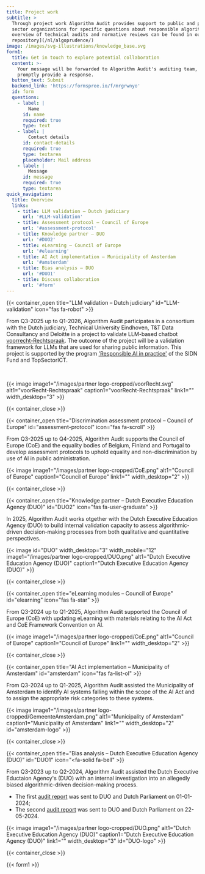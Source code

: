 ```yaml
---
title: Project work
subtitle: >
  Through project work Algorithm Audit provides support to public and private
  sector organizations for specific questions about responsible algorithms. An
  overview of technical audits and normative reviews can be found in our [case
  repository](/nl/algoprudence/)
image: /images/svg-illustrations/knowledge_base.svg
form1:
  title: Get in touch to explore potential collaboration
  content: >-
    Your message will be forwarded to Algorithm Audit's auditing team, who will
    promptly provide a response.
  button_text: Submit
  backend_link: 'https://formspree.io/f/mrgrwnyo'
  id: form
  questions:
    - label: |
        Name
      id: name
      required: true
      type: text
    - label: |
        Contact details
      id: contact-details
      required: true
      type: textarea
      placeholder: Mail address
    - label: |
        Message
      id: message
      required: true
      type: textarea
quick_navigation:
  title: Overview
  links:
    - title: LLM validation – Dutch judiciary
      url: '#LLM-validation'
    - title: Assessment protocol – Council of Europe
      url: '#assessment-protocol'
    - title: Knowledge partner – DUO
      url: '#DUO2'
    - title: eLearning – Council of Europe
      url: '#elearning'
    - title: AI Act implementation – Municipality of Amsterdam
      url: '#amsterdam'
    - title: Bias analysis – DUO
      url: '#DUO1'
    - title: Discuss collaboration
      url: '#form'
---
```




<!-- voorRecht LLM validation -->

{{< container_open title="LLM validation – Dutch judiciary" id="LLM-validation" icon="fas fa-robot" >}}

From Q3-2025 up to Q1-2026, Algorithm Audit participates in a consortium with the Dutch judiciary, Technical University Eindhoven, T&T Data Consultancy and Deloitte in a project to validate LLM-based chatbot <a href="https://www.voorrecht-rechtspraak.nl" target="_blank">voorrecht-Rechtspraak</a>. The outcome of the project will be a validation framework for LLMs that are used for sharing public information. This project is supported by the program <a href="https://www.sidnfonds.nl/nieuws/dit-zijn-de-10-toegekende-projecten-van-de-call-responsible-ai-in-de" target="_blank">'Responsible AI in practice'</a> of the SIDN Fund and TopSectorICT.

</br>

{{< image image1="/images/partner logo-cropped/voorRecht.svg" alt1="voorRecht-Rechtspraak" caption1="voorRecht-Rechtspraak" link1="" width_desktop="3" >}}

{{< container_close >}}



<!-- CoE Assessment protocol -->

{{< container_open title="Discrimination assessment protocol – Council of Europe" id="assessment-protocol" icon="fas fa-scroll" >}}

From Q3-2025 up to Q4-2025, Algorithm Audit supports the Council of Europe (CoE) and the equality bodies of Belgium, Finland and Portugal to develop assessment protocols to uphold equality and non-discrimination by use of AI in public administration.

{{< image image1="/images/partner logo-cropped/CoE.png" alt1="Council of Europe" caption1="Council of Europe" link1="" width_desktop="2" >}}

{{< container_close >}}



<!-- DUO Kennispartner -->

{{< container_open title="Knowledge partner – Dutch Executive Education Agency (DUO)" id="DUO2" icon="fas fa-user-graduate" >}}

In 2025, Algorithm Audit works otgether with the Dutch Executive Education Agency (DUO) to build internal validation capacity to assess algorithmic-driven decision-making processes from both qualitative and quantitative perspectives.

{{< image id="DUO" width_desktop="3" width_mobile="12" image1="/images/partner logo-cropped/DUO.png" alt1="Dutch Executive Education Agency (DUO)" caption1="Dutch Executive Education Agency (DUO)" >}}

{{< container_close >}} 



<!-- CoE eLearning -->

{{< container_open title="eLearning modules – Council of Europe" id="elearning" icon="fas fa-star" >}}

From Q3-2024 up to Q1-2025, Algorithm Audit supported the Council of Europe (CoE) with updating eLearning with materials relating to the AI Act and CoE Framework Convention on AI.

{{< image image1="/images/partner logo-cropped/CoE.png" alt1="Council of Europe" caption1="Council of Europe" link1="" width_desktop="2" >}}

{{< container_close >}}



<!-- Gemeente Amsterdam -->

{{< container_open title="AI Act implementation – Municipality of Amsterdam" id="amsterdam" icon="fas fa-list-ol" >}}

From Q3-2024 up to Q1-2025, Algorithm Audit assisted the Municipality of Amsterdam to identify AI systems falling within the scope of the AI Act and to assign the appropriate risk categories to these systems.

{{< image image1="/images/partner logo-cropped/GemeenteAmsterdam.png" alt1="Municipality of Amsterdam" caption1="Municipality of Amsterdam" link1="" width_desktop="2" id="amsterdam-logo" >}}

{{< container_close >}}



<!-- DUO CUB -->

{{< container_open title="Bias analysis – Dutch Executive Education Agency (DUO)" id="DUO1" icon="<fa-solid fa-bell" >}}

From Q3-2023 up to Q2-2024, Algorithm Audit assisted the Dutch Executive Eductaion Agency's (DUO) with an internal investigation into an allegedly biased algorithmic-driven decision-making process.

- The first [audit report](/algoprudence/cases/aa202401_preventing-prejudice/) was sent to DUO and Dutch Parliament on 01-01-2024;
- The second [audit report](/algoprudence/cases/aa202401_preventing-prejudice/) was sent to DUO and Dutch Parliament on 22-05-2024.

{{< image image1="/images/partner logo-cropped/DUO.png" alt1="Dutch Executive Education Agency (DUO)" caption1="Dutch Executive Education Agency (DUO)" link1="" width_desktop="3" id="DUO-logo" >}}

{{< container_close >}}

{{< form1 >}}